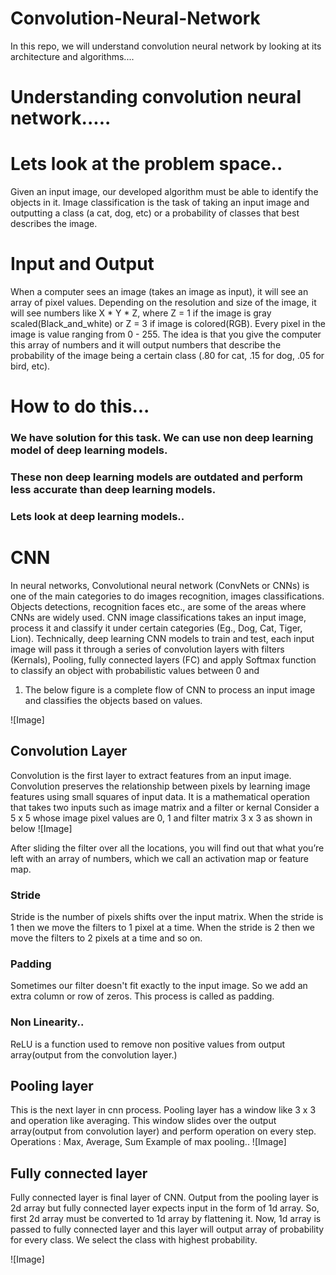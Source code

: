 # Convolution-Neural-Network

In this repo, we will understand convolution neural network by looking at its architecture and algorithms....

# Understanding convolution neural network.....

# Lets look at the problem space..
  Given an input image, our developed algorithm must be able to identify the objects in it.   Image classification is the task of taking an input image and outputting a class (a cat, dog, etc) or a probability of classes that best describes the image.

# Input and Output
 When a computer sees an image (takes an image as input), it will see an array of pixel values. Depending on the resolution and size of
the image, it will see numbers like X * Y * Z, where Z = 1 if the image is gray scaled(Black_and_white) or Z = 3 if image is
colored(RGB).
Every pixel in the image is value ranging from 0 - 255.
The idea is that you give the computer this array of numbers and it will output numbers that describe the probability of the image being
a certain class (.80 for cat, .15 for dog, .05 for bird, etc).

# How to do this...
### We have solution for this task. We can use non deep learning model of deep learning models.
### These non deep learning models are outdated and perform less accurate than deep learning models.
###  Lets look at deep learning models..

# CNN
In neural networks, Convolutional neural network (ConvNets or CNNs) is one of the main categories to do images recognition, images
classifications. Objects detections, recognition faces etc., are some of the areas where CNNs are widely used.
CNN image classifications takes an input image, process it and classify it under certain categories (Eg., Dog, Cat, Tiger, Lion). 
Technically, deep learning CNN models to train and test, each input image will pass it through a series of convolution layers with filters
(Kernals), Pooling, fully connected layers (FC) and apply Softmax function to classify an object with probabilistic values between 0 and
1. The below figure is a complete flow of CNN to process an input image and classifies the objects based on values.

![Image]

## Convolution Layer
Convolution is the first layer to extract features from an input image. Convolution preserves the relationship between pixels by learning
image features using small squares of input data. It is a mathematical operation that takes two inputs such as image matrix and a filter
or kernal
Consider a 5 x 5 whose image pixel values are 0, 1 and filter matrix 3 x 3 as shown in below
![Image]

 After sliding the filter over all the locations, you will find out that what you’re left with an array of numbers, which
 we call an activation map or feature map.
 
 ### Stride
 Stride is the number of pixels shifts over the input matrix. When the stride is 1 then we move the filters to 1 pixel at a time. When
 the stride is 2 then we move the filters to 2 pixels at a time and so on.
 
 ### Padding
 Sometimes our filter doesn't fit exactly to the input image. So we add an extra column or row of zeros. This process is called as
 padding.
 
 ### Non Linearity..
 ReLU is a function used to remove non positive values from output array(output from the convolution layer.)
 
 ## Pooling layer
 This is the next layer in cnn process. Pooling layer has a window like 3 x 3 and operation like averaging. This window slides over the 
 output array(output from convolution layer) and perform operation on every step.
 Operations : Max, Average, Sum
 Example of max pooling..
 ![Image]
 
 ## Fully connected layer
 Fully connected layer is final layer of CNN. 
 Output from the pooling layer is 2d array but fully connected layer expects input in the form of 1d array.
 So, first 2d array must be converted to 1d array by flattening it.
 Now, 1d array is passed to fully connected layer and this layer will output array of probability for every class.
 We select the class with highest probability.
 
 ![Image]
 
